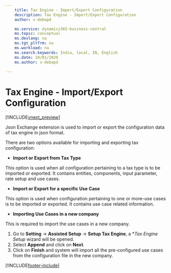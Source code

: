 ```yaml
---
    title: Tax Engine - Import/Export Configuration
    description: Tax Engine - Import/Export Configuration
    author: v-debapd

    ms.service: dynamics365-business-central
    ms.topic: conceptual
    ms.devlang: na
    ms.tgt_pltfrm: na
    ms.workload: na
    ms.search.keywords: India, local, IN, English
    ms.date: 10/01/2020
    ms.author: v-debapd
   
---
```

# Tax Engine - Import/Export Configuration

[!INCLUDE[vnext_preview](../../includes/vnext_preview.md)]

Json Exchange extension is used to import or export the configuration data of tax engine in json format.

There are two options available for importing and exporting tax configuration:

- **Import or Export from Tax Type**

This option is used when all configuration pertaining to a tax type is to be imported or exported. It contains entities, components, input parameter, rate setup and use cases.

- **Import or Export for a specific Use Case**

This option is used when configuration pertaining to one or more-use cases is to be imported or exported. It contains use case related information.

- **Importing Use Cases in a new company**

This is required to import the use cases in a new company.
1. Go to **Setting** -> **Assisted Setup** -> **Setup Tax Engine**, a **Tax Engine Setup* wizard will be opened.
2. Select **Append** and click on **Next**.
3. Click on **Finish** and system will import all the pre-configured use cases from the configuration file in the new company.















































[!INCLUDE[footer-include](../../includes/footer-banner.md)]